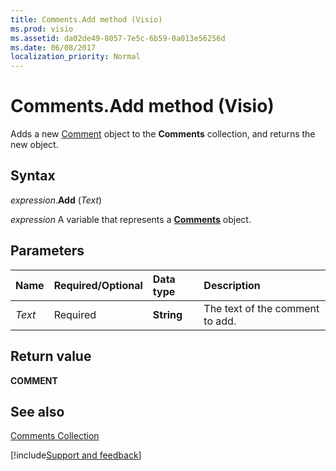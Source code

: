```yaml
---
title: Comments.Add method (Visio)
ms.prod: visio
ms.assetid: da02de49-8057-7e5c-6b59-0a013e56256d
ms.date: 06/08/2017
localization_priority: Normal
---
```



# Comments.Add method (Visio)

Adds a new [Comment](Visio.comment.md) object to the **Comments** collection, and returns the new object.


## Syntax

_expression_.**Add** (_Text_)

_expression_ A variable that represents a **[Comments](Visio.Comments.md)** object.


## Parameters

|Name|Required/Optional|Data type|Description|
|:-----|:-----|:-----|:-----|
| _Text_|Required|**String**|The text of the comment to add.|

## Return value

 **COMMENT**


## See also


[Comments Collection](Visio.comments.md)

[!include[Support and feedback](~/includes/feedback-boilerplate.md)]